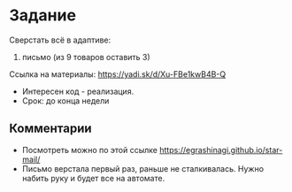 # Задание 

Сверстать всё в адаптиве:
1) письмо (из 9 товаров оставить 3)

Ссылка на материалы: https://yadi.sk/d/Xu-FBe1kwB4B-Q

- Интересен код - реализация.
- Срок: до конца недели

## Комментарии

* Посмотреть можно по этой ссылке https://egrashinagi.github.io/star-mail/
* Письмо верстала первый раз, раньше не сталкивалась. Нужно набить руку и будет все на автомате. 